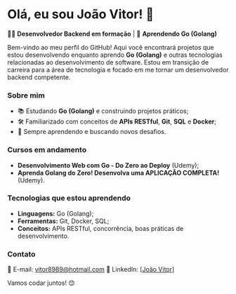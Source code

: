 # Olá, eu sou João Vitor! 👋  

👨‍💻 **Desenvolvedor Backend em formação** | 🚀 **Aprendendo Go (Golang)**  

Bem-vindo ao meu perfil do GitHub! Aqui você encontrará projetos que estou desenvolvendo enquanto aprendo **Go (Golang)** e outras tecnologias relacionadas ao desenvolvimento de software. Estou em transição de carreira para a área de tecnologia e focado em me tornar um desenvolvedor backend competente.  

### **Sobre mim**   
- 📚 Estudando **Go (Golang)** e construindo projetos práticos;  
- 🛠️ Familiarizado com conceitos de **APIs RESTful**, **Git**, **SQL** e **Docker**;  
- 🌱 Sempre aprendendo e buscando novos desafios.  

### **Cursos em andamento**  
- **Desenvolvimento Web com Go - Do Zero ao Deploy** (Udemy);  
- **Aprenda Golang do Zero! Desenvolva uma APLICAÇÃO COMPLETA!** (Udemy).  

### **Tecnologias que estou aprendendo**  
- **Linguagens:** Go (Golang);  
- **Ferramentas:** Git, Docker, SQL;  
- **Conceitos:** APIs RESTful, concorrência, boas práticas de desenvolvimento.  

### **Contato**  
📧 E-mail: vitor8989@hotmail.com 
🔗 LinkedIn: [[João Vitor](https://www.linkedin.com/in/araujaum/)]  

Vamos codar juntos! 😊 
